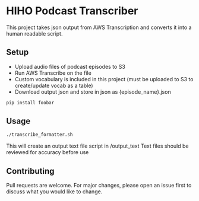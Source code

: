# HIHO Podcast Transcriber

This project takes json output from AWS Transcription and converts it into a human readable script.

## Setup

- Upload audio files of podcast episodes to S3
- Run AWS Transcribe on the file
- Custom vocabulary is included in this project (must be uploaded to S3 to create/update vocab as a table)
- Download output json and store in json as {episode_name}.json

```bash
pip install foobar
```

## Usage

```bash
./transcribe_formatter.sh
```
This will create an output text file script in /output_text
Text files should be reviewed for accuracy before use

## Contributing
Pull requests are welcome. For major changes, please open an issue first to discuss what you would like to change.
